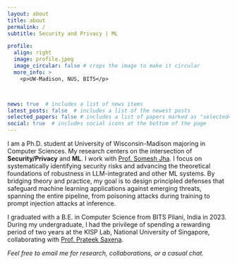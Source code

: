 ```yaml
---
layout: about
title: about
permalink: /
subtitle: Security and Privacy | ML

profile:
  align: right
  image: profile.jpeg
  image_circular: false # crops the image to make it circular
  more_info: >
    <p>UW-Madison, NUS, BITS</p>



news: true  # includes a list of news items
latest_posts: false  # includes a list of the newest posts
selected_papers: false # includes a list of papers marked as "selected={true}"
social: true  # includes social icons at the bottom of the page
---
```

I am a Ph.D. student at University of Wisconsin-Madison majoring in Computer Sciences. My research centers on the intersection of **Security/Privacy** and **ML**. I work with [Prof. Somesh Jha](https://pages.cs.wisc.edu/~jha/). I focus on systematically identifying security risks and advancing the theoretical foundations of robustness in LLM-integrated and other ML systems. By bridging theory and practice, my goal is to design principled defenses that safeguard machine learning applications against emerging threats, spanning the entire pipeline, from poisoning attacks during training to prompt injection attacks at inference.

I graduated with a B.E. in Computer Science from BITS Pilani, India in 2023. During my undergraduate, I had the privilege of spending a rewarding period of two years at the KISP Lab, National University of Singapore, collaborating with [Prof. Prateek Saxena](https://www.comp.nus.edu.sg/~prateeks/).

*Feel free to email me for research, collaborations, or a casual chat.* 
